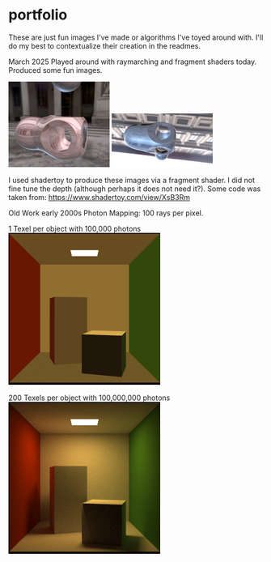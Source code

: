 # portfolio
These are just fun images I've made or algorithms I've toyed around with. I'll do my best to contextualize their creation in the readmes.

March 2025
 Played around with raymarching and fragment shaders today. Produced some fun images.

<img src="raymarchimage.png" width="200">
<img src="raymarchimage2.png" width="200">

I used shadertoy to produce these images via a fragment shader. I did not fine tune the depth (although perhaps it does not need it?).
Some code was taken from: https://www.shadertoy.com/view/XsB3Rm



Old Work early 2000s
Photon Mapping: 100 rays per pixel.

1 Texel per object with 100,000 photons
<img src="photonmapping/1.gif">

200 Texels per object with 100,000,000 photons
<img src="photonmapping/10m.gif">


